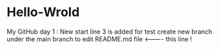 # Hello-Wrold
My GitHub day 1 : New start
line 3 is added for test create new branch under the main branch to edit README.md file <---- this line !
